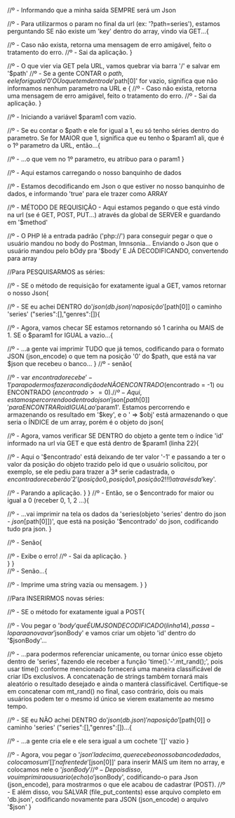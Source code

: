 //º - Informando que a minha saída SEMPRE será um Json

//º - Para utilizarmos o param no final da url (ex: '?path=series'), estamos perguntando SE não existe um 'key' dentro do array, vindo via GET...{

//º - Caso não exista, retorna uma mensagem de erro amigável, feito o tratamento do erro.
//º - Sai da aplicação.
}

//º - O que vier via GET pela URL, vamos quebrar via barra '/' e salvar em '$path'
//º - Se a gente CONTAR o $path, e ele for igual a '0' OU o que tem dentro de '$path[0]' for vazio, significa que não informamos nenhum parametro na URL e
{
//º - Caso não exista, retorna uma mensagem de erro amigável, feito o tratamento do erro.
//º - Sai da aplicação.
}

//º - Iniciando a variável $param1 com vazio.

//º - Se eu contar o $path e ele for igual a 1, eu só tenho séries dentro do parametro. Se for MAIOR que 1, significa que eu tenho o $param1 ali, que é o 1º parametro da URL, então...{

//º - ...o que vem no 1º parametro, eu atribuo para o param1
}

//º - Aqui estamos carregando o nosso banquinho de dados

//º - Estamos decodificando em Json o que estiver no nosso banquinho de dados, e informando 'true' para ele trazer como ARRAY

//º - MÉTODO DE REQUISIÇÃO - Aqui estamos pegando o que está vindo na url (se é GET, POST, PUT...) através da global de SERVER e guardando em '$method'

//º - O PHP lê a entrada padrão ('php://') para conseguir pegar o que o usuário mandou no body do Postman, Imnsonia... Enviando o Json que o usuário mandou pelo bOdy pra '$body' E JÁ DECODIFICANDO, convertendo para array


//Para PESQUISARMOS as séries:


//º - SE o método de requisição for exatamente igual a GET, vamos retornar o nosso Json{

//º - SE eu achei DENTRO do'$json (db.json)' na posição '[$path[0]] o caminho 'series' ("series":[],"genres":[]){
    
//º - Agora, vamos checar SE estamos retornando só 1 carinha ou MAIS de 1. SE o $param1 for IGUAL a vazio...{
     
//º - ...a gente vai imprimir TUDO que já temos, codificando para o formato JSON (json_encode) o que tem na posição '0' do $path, que está na var $json que recebeu o banco... 
}
//º - senão{    
        
//º - var $encontrado recebe '-1' para podermos fazer a condição de NÃO ENCONTRADO ($encontrado = -1) ou ENCONTRADO ($encontrado >= 0).
//º - Aqui, estamos percorrendo o dentro do json '$json[$path[0]]' para ENCONTRAR o id IGUAL ao '$param1'. Estamos percorrendo e armazenando os resultado em '$key', e o ' => $obj' está armazenando o que seria o ÍNDICE de um array, porém é o objeto do json{
                                           
//º - Agora, vamos verificar SE DENTRO do objeto a gente tem o índice 'id' informado na url via GET e que está dentro de $param1 (linha 22){
                
//º - Aqui o '$encontrado' está deixando de ter valor '-1' e passando a ter o valor da posição do objeto trazido pelo id que o usuário solicitou, por exemplo, se ele pediu para trazer a 3ª serie cadastrada, o $encontrado receberá o '2' (posição 0, posição 1, posição 2!!!) através da '$key'.
                    
//º - Parando a aplicação.
                }
            }
//º - Então, se o $encontrado for maior ou igual a 0 (receber 0, 1, 2 ...){
             
//º - ...vai imprimir na tela os dados da 'series(objeto 'series' dentro do json - $json[$path[0]])', que está na posição '$encontrado' do json, codificando tudo pra json. 
}
            
//º - Senão{
            
//º - Exibe o erro!
//º - Sai da aplicação.
        }      
    }
}   
//º - Senão...{
    
//º - Imprime uma string vazia ou mensagem.
   }
}


//Para INSERIRMOS novas séries:


//º - SE o método for exatamente igual a POST{

//º - Vou pegar o '$body' que É UM JSON DECODIFICADO (linha 14),  passa-lo para a nova var '$jsonBody' e vamos criar um objeto 'id' dentro do '$jsonBody'...
    
//º - ...para podermos referenciar unicamente, ou tornar único esse objeto dentro de 'series', fazendo ele receber a função 'time().'-'.mt_rand();', pois usar time() conforme mencionado fornecerá uma maneira classificável de criar IDs exclusivos. A concatenação de strings também tornará mais aleatório o resultado desejado e ainda o manterá classificável. Certifique-se em concatenar com mt_rand() no final, caso contrário, dois ou mais usuários podem ter o mesmo id único se vierem exatamente ao mesmo tempo.


//º - SE eu NÃO achei DENTRO do'$json (db.json)' na posição '[$path[0]] o caminho 'series' ("series":[],"genres":[])...{
    
//º - ...a gente cria ele e ele sera igual a um cochete '[]' vazio
    }
    
//º - Agora, vou pegar o '$json' la de cima, que recebe o nosso banco de dados, colocamos um '[]' na frente de '[$json[0]]' para inserir MAIS um item no array, e colocamos nele o '$jsonBody'
//º - Depois disso, vou imprimir ao usuario (echo) o '$jsonBody', codificando-o para Json (json_encode), para mostrarmos o que ele acabou de cadastrar (POST).
//º - E além disso, vou SALVAR (file_put_contents) esse arquivo completo em 'db.json', codificando novamente para JSON (json_encode) o arquivo '$json' 
}